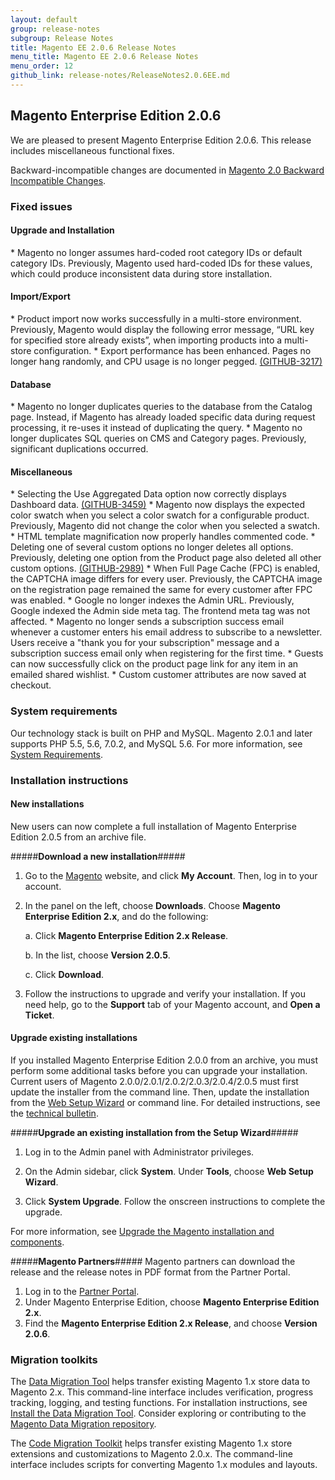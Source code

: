 ```yaml
---
layout: default
group: release-notes
subgroup: Release Notes
title: Magento EE 2.0.6 Release Notes 
menu_title: Magento EE 2.0.6 Release Notes 
menu_order: 12
github_link: release-notes/ReleaseNotes2.0.6EE.md
---
```


<h2>Magento Enterprise Edition 2.0.6</h2>
We are pleased to present Magento Enterprise Edition 2.0.6. This release includes miscellaneous functional fixes. 


Backward-incompatible changes are documented in <a href="http://devdocs.magento.com/guides/v2.0/release-notes/changes_2.0.html" target="_blank">Magento 2.0 Backward Incompatible Changes</a>.



<h3>Fixed issues</h3>


<h4> Upgrade and Installation</h4>

<!-- 50224 --> *  Magento no longer assumes hard-coded root category IDs or default category IDs. Previously, Magento used hard-coded IDs for these values, which could produce inconsistent data during store installation.


<h4>Import/Export</h4>

<!-- 46245 --> * Product import now works successfully in a multi-store environment. Previously, Magento would display the following error message,  “URL key for specified store already exists”, when importing products into a multi-store configuration. 

<!-- 48722 --> * Export performance has been enhanced.  Pages no longer hang randomly, and CPU usage is no longer pegged.  <a href="https://github.com/magento/magento2/issues/3217" target="_blank">(GITHUB-3217)</a>

<h4>Database</h4>

<!-- 49004 --> * Magento no longer duplicates queries to the database from the Catalog page. Instead, if Magento has already loaded specific data during request processing, it re-uses it instead of duplicating the query. 

<!-- 49003 --> * Magento no longer duplicates SQL queries on CMS and Category pages. Previously, significant duplications occurred. 


<h4>Miscellaneous</h4> 

<!-- 47255 --> * Selecting the Use Aggregated Data option now correctly displays Dashboard data. <a href="https://github.com/magento/magento2/issues/3459" target="_blank">(GITHUB-3459)</a>


<!-- 51074 --> * Magento now displays the expected color swatch when you select a color swatch for a configurable product. Previously, Magento did not change the color when you selected a swatch.

<!-- 48659 -->* HTML template magnification now properly handles commented code.


<!-- 48760 --> * Deleting one of several custom options no longer deletes all options. Previously, deleting one option from the Product page also deleted all other custom options. <a href="https://github.com/magento/magento2/issues/2989" target="_blank">(GITHUB-2989)</a>  


<!-- 50279 --> * When Full Page Cache (FPC) is enabled, the CAPTCHA image differs for every user. Previously, the CAPTCHA image on the registration page remained the same for every customer after FPC was enabled.

<!-- 50195 --> * Google no longer indexes the Admin URL. Previously, Google indexed the Admin side meta tag. The frontend meta tag was not affected. 


<!-- 43959 --> * Magento no longer sends a subscription success email whenever a customer enters his email address to subscribe to a newsletter. Users receive a "thank you for your subscription" message and a subscription success email only when registering for the first time. 

<!-- 47458 --> * Guests can now successfully click on the product page link for any item in an emailed shared wishlist. 

<!-- 50912 --> * Custom customer attributes are now saved at checkout. 



<h3>System requirements</h3>
Our technology stack is built on PHP and MySQL. Magento 2.0.1 and later supports PHP 5.5, 5.6, 7.0.2, and MySQL 5.6. For more information, see 
<a href="http://devdocs.magento.com/guides/v2.0/install-gde/system-requirements.html" target="_blank">System Requirements</a>.


<h3>Installation instructions</h3>

<h4>New installations</h4>
New users can now complete a full installation of Magento Enterprise Edition 2.0.5 from an archive file.

#####<b>Download a new installation</b>#####
1. Go to the <a href="https://www.magento.com/" target="_blank">Magento</a> website, and click **My Account**. Then, log in to your account. 
2. In the panel on the left, choose **Downloads**. Choose **Magento Enterprise Edition 2.x**, and do the following:

	a.	Click **Magento Enterprise Edition 2.x Release**.

	b.	In the list, choose **Version 2.0.5**.

	c.	Click **Download**.

3.	Follow the instructions to upgrade and verify your installation. If you need help, go to the **Support** tab of your Magento account, and **Open a Ticket**.


<h4>Upgrade existing installations</h4>
If you installed Magento Enterprise Edition 2.0.0 from an archive, you must perform some additional tasks before you can upgrade your installation. Current users of Magento 2.0.0/2.0.1/2.0.2/2.0.3/2.0.4/2.0.5 must first update the installer from the command line. Then, update the installation from the <a href="http://docs.magento.com/m2/ce/user_guide/system/web-setup-wizard.html" target="_blank">Web Setup Wizard</a> or command line. For detailed instructions, see the <a href="http://devdocs.magento.com/guides/v2.0/release-notes/tech_bull_201-upgrade.html" target="_blank">technical bulletin</a>.


#####<b>Upgrade an existing installation from the Setup Wizard</b>#####

1. Log in to the Admin panel with Administrator privileges.

2.	On the Admin sidebar, click **System**. Under **Tools**,  choose **Web Setup Wizard**.

3.	Click  **System Upgrade**. Follow the onscreen instructions to complete the upgrade.

For more information, see <a href="http://devdocs.magento.com/guides/v2.0/comp-mgr/bk-compman-upgrade-guide.html" target="_blank">Upgrade the Magento installation and components</a>.

#####<b>Magento Partners</b>#####
Magento partners can download the release and the release notes in PDF format from the Partner Portal.

1.	Log in to the <a href="https://magento.com/partners/become-a-partner" target="_blank">Partner Portal</a>.
2.	Under Magento Enterprise Edition, choose **Magento Enterprise Edition 2.x**.
3.	Find the **Magento Enterprise Edition 2.x Release**, and choose **Version 2.0.6**.

<h3>Migration toolkits</h3>
The <a href="{{ site.gdeurl }}migration/migration-migrate.html" target="_blank">Data Migration Tool</a> helps transfer existing Magento 1.x store data to Magento 2.x. This command-line interface includes verification, progress tracking, logging, and testing functions. For installation instructions, see  <a href="{{ site.gdeurl }}migration/migration-tool-install.html" target="_blank">Install the Data Migration Tool</a>. Consider exploring or contributing to the <a href="https://github.com/magento/data-migration-tool" target="_blank"> Magento Data Migration repository</a>.

The <a href="https://github.com/magento/code-migration" target="_blank">Code Migration Toolkit</a> helps transfer existing Magento 1.x store extensions and customizations to Magento 2.0.x. The command-line interface includes scripts for converting Magento 1.x modules and layouts.








